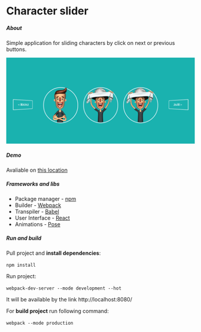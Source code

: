 # Character slider

##### About
Simple application for sliding characters by click on next or previous buttons.

![](./src/assets/Slider.gif)

##### Demo
Avaliable on [this location](https://lukashenkoevgeniy.github.io/character_slider/)

##### Frameworks and libs

+ Package manager - [npm](https://www.npmjs.com)
+ Builder - [Webpack](https://webpack.js.org/)
+ Transpiler - [Babel](https://babeljs.io/)
+ User Interface - [React](https://reactjs.org/)
+ Animations - [Pose](https://popmotion.io/pose/)


##### Run and build

Pull project and **install dependencies**:


`npm install`


Run project:

`webpack-dev-server --mode development --hot`


It will be available by the link http://localhost:8080/

For **build project** run following command:


`webpack --mode production`
